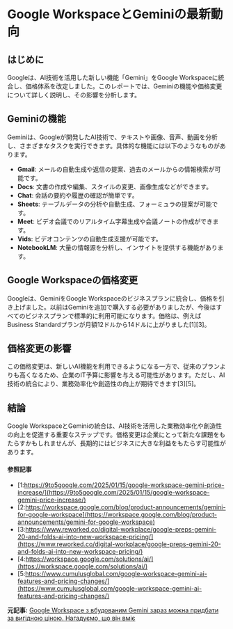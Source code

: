 # Google WorkspaceとGeminiの最新動向

## はじめに

Googleは、AI技術を活用した新しい機能「Gemini」をGoogle Workspaceに統合し、価格体系を改定しました。このレポートでは、Geminiの機能や価格変更について詳しく説明し、その影響を分析します。

## Geminiの機能

Geminiは、Googleが開発したAI技術で、テキストや画像、音声、動画を分析し、さまざまなタスクを実行できます。具体的な機能には以下のようなものがあります。

- **Gmail**: メールの自動生成や返信の提案、過去のメールからの情報検索が可能です。
- **Docs**: 文書の作成や編集、スタイルの変更、画像生成などができます。
- **Chat**: 会話の要約や履歴の確認が簡単です。
- **Sheets**: テーブルデータの分析や自動生成、フォーミュラの提案が可能です。
- **Meet**: ビデオ会議でのリアルタイム字幕生成や会議ノートの作成ができます。
- **Vids**: ビデオコンテンツの自動生成支援が可能です。
- **NotebookLM**: 大量の情報源を分析し、インサイトを提供する機能があります。

## Google Workspaceの価格変更

Googleは、GeminiをGoogle Workspaceのビジネスプランに統合し、価格を引き上げました。以前はGeminiを追加で購入する必要がありましたが、今後はすべてのビジネスプランで標準的に利用可能になります。価格は、例えばBusiness Standardプランが月額12ドルから14ドルに上がりました[1][3]。

## 価格変更の影響

この価格変更は、新しいAI機能を利用できるようになる一方で、従来のプランよりも高くなるため、企業のIT予算に影響を与える可能性があります。ただし、AI技術の統合により、業務効率化や創造性の向上が期待できます[3][5]。

## 結論

Google WorkspaceとGeminiの統合は、AI技術を活用した業務効率化や創造性の向上を促進する重要なステップです。価格変更は企業にとって新たな課題をもたらすかもしれませんが、長期的にはビジネスに大きな利益をもたらす可能性があります。

#### 参照記事
- [1:https://9to5google.com/2025/01/15/google-workspace-gemini-price-increase/](https://9to5google.com/2025/01/15/google-workspace-gemini-price-increase/)
- [2:https://workspace.google.com/blog/product-announcements/gemini-for-google-workspace](https://workspace.google.com/blog/product-announcements/gemini-for-google-workspace)
- [3:https://www.reworked.co/digital-workplace/google-preps-gemini-20-and-folds-ai-into-new-workspace-pricing/](https://www.reworked.co/digital-workplace/google-preps-gemini-20-and-folds-ai-into-new-workspace-pricing/)
- [4:https://workspace.google.com/solutions/ai/](https://workspace.google.com/solutions/ai/)
- [5:https://www.cumulusglobal.com/google-workspace-gemini-ai-features-and-pricing-changes/](https://www.cumulusglobal.com/google-workspace-gemini-ai-features-and-pricing-changes/)


**元記事:** [Google Workspace з вбудованим Gemini зараз можна придбати за вигідною ціною. Нагадуємо, що він вміє](https://itc.ua/ua/articles/google-workspace-z-vbudovanym-gemini-zaraz-mozhna-prydbaty-za-vygidnoyu-tsinoyu-nagaduyemo-shho-vin-vmiye/)